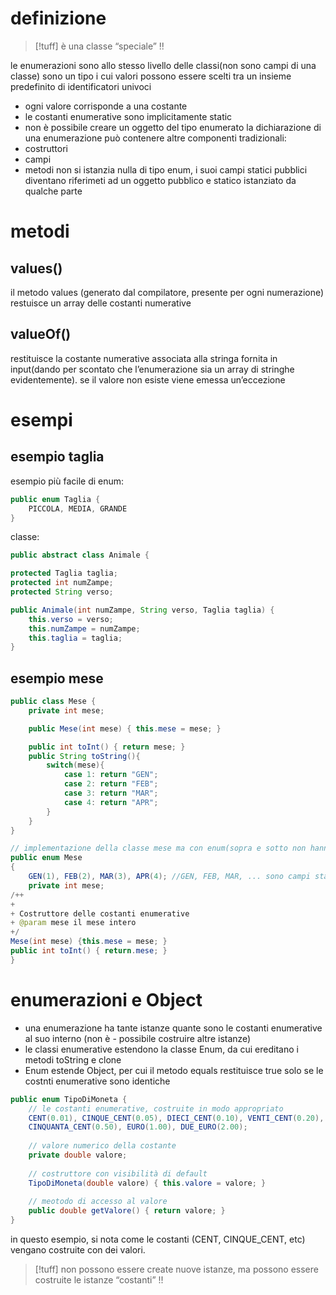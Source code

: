# definizione
>[!tuff] è una classe “speciale” !!

le enumerazioni sono allo stesso livello delle classi(non sono campi di una classe)
sono un tipo i cui valori possono essere scelti tra un insieme predefinito di identificatori univoci
- ogni valore corrisponde a una costante
- le costanti enumerative sono implicitamente static
- non è possibile creare un oggetto del tipo enumerato
la dichiarazione di una enumerazione può contenere altre componenti tradizionali:
- costruttori
- campi
- metodi
non si istanzia nulla di tipo enum, i suoi campi statici pubblici diventano riferimeti ad un oggetto pubblico e statico istanziato da qualche parte

# metodi
## values()
il metodo values (generato dal compilatore, presente per ogni numerazione) restuisce un array delle costanti numerative

## valueOf()
restituisce la costante numerative associata alla stringa fornita in input(dando per scontato che l’enumerazione sia un array di stringhe evidentemente). se il valore non esiste viene emessa un’eccezione

# esempi
## esempio taglia

esempio più facile di enum:
```java
public enum Taglia {
	PICCOLA, MEDIA, GRANDE
}
```
classe:
```java
public abstract class Animale {

protected Taglia taglia;
protected int numZampe;
protected String verso;

public Animale(int numZampe, String verso, Taglia taglia) {
	this.verso = verso;
	this.numZampe = numZampe;
	this.taglia = taglia;
}
```

## esempio mese
```java
public class Mese {
	private int mese;

	public Mese(int mese) { this.mese = mese; }

	public int toInt() { return mese; }
	public String toString(){
		switch(mese){
			case 1: return "GEN";
			case 2: return "FEB";
			case 3: return "MAR";
			case 4: return "APR";
		}
	}
}

// implementazione della classe mese ma con enum(sopra e sotto non hanno nessun legame !!!!!! sono 2 implementazioni diverse della stessa cosa)
public enum Mese 
{
	GEN(1), FEB(2), MAR(3), APR(4); //GEN, FEB, MAR, ... sono campi statici pubblici di tipo mese creati con il costruttore e il valore tra parentesi
	private int mese;
/++
+
+ Costruttore delle costanti enumerative
+ @param mese il mese intero
+/
Mese(int mese) {this.mese = mese; }
public int toInt() { return.mese; }
}
```

# enumerazioni e Object
- una enumerazione ha tante istanze quante sono le costanti enumerative al suo interno (non è - possibile costruire altre istanze)
- le classi enumerative estendono la classe Enum, da cui ereditano i metodi toString e clone
- Enum estende Object, per cui il metodo equals restituisce true solo se le costnti enumerative sono identiche
```java
public enum TipoDiMoneta {
	// le costanti enumerative, costruite in modo appropriato
	CENT(0.01), CINQUE_CENT(0.05), DIECI_CENT(0.10), VENTI_CENT(0.20),
	CINQUANTA_CENT(0.50), EURO(1.00), DUE_EURO(2.00);
	
	// valore numerico della costante
	private double valore;
	
	// costruttore con visibilità di default
	TipoDiMoneta(double valore) { this.valore = valore; }
	
	// meotodo di accesso al valore
	public double getValore() { return valore; }
}
```
in questo esempio, si nota come le costanti (CENT, CINQUE_CENT, etc) vengano costruite con dei valori. 
>[!tuff] non possono essere create nuove istanze, ma possono essere costruite le istanze “costanti” !!

